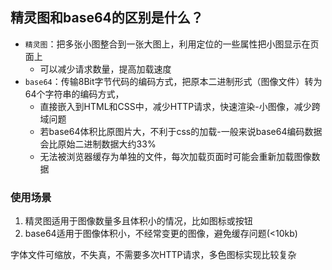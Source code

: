 ## 精灵图和base64的区别是什么？
- `精灵图`：把多张小图整合到一张大图上，利用定位的一些属性把小图显示在页面上
  - 可以减少请求数量，提高加载速度
- `base64`：传输8Bit字节代码的编码方式，把原本二进制形式（图像文件）转为64个字符串的编码方式，
  - 直接嵌入到HTML和CSS中，减少HTTP请求，快速渲染-小图像，减少跨域问题
  - 若base64体积比原图片大，不利于css的加载-一般来说base64编码数据会比原始二进制数据大约33%
  - 无法被浏览器缓存为单独的文件，每次加载页面时可能会重新加载图像数据

### 使用场景
1. 精灵图适用于图像数量多且体积小的情况，比如图标或按钮
2. base64适用于图像体积小，不经常变更的图像，避免缓存问题(<10kb)

字体文件可缩放，不失真，不需要多次HTTP请求，多色图标实现比较复杂